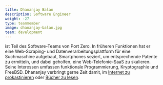 ```yaml
---
title: Dhananjay Balan
description: Software Engineer
weight: -27
type: teammember
image: dhananjay-balan.jpg
team: development
---
```


ist Teil des Software-Teams von Port Zero. In früheren Funktionen hat er eine Web-Scraping- und Datenverarbeitungsplattform für eine Suchmaschine aufgebaut, Smartphones seziert, um entsprechende Patente zu ermitteln, und dabei geholfen, eine Web-Telefonie-SaaS zu skalieren.
Seine Interessen umfassen funktionale Programmierung, Kryptographie und FreeBSD.
Dhananjay verbringt gerne Zeit damit, im [Internet zu prokastinieren](https://dbalan.in) oder [Bücher zu lesen](https://www.goodreads.com/user/show/22595856-dhananjay).
